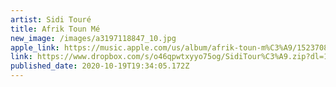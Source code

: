 ```yaml
---
artist: Sidi Touré
title: Afrik Toun Mé
new_image: /images/a3197118847_10.jpg
apple_link: https://music.apple.com/us/album/afrik-toun-m%C3%A9/1523708117
link: https://www.dropbox.com/s/o46qpwtxyyo75og/SidiTour%C3%A9.zip?dl=1
published_date: 2020-10-19T19:34:05.172Z
---
```

